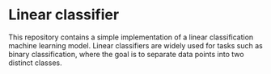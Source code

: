 # Linear classifier

This repository contains a simple implementation of a linear classification machine learning model. Linear classifiers are widely used for tasks such as binary classification, where the goal is to separate data points into two distinct classes.
